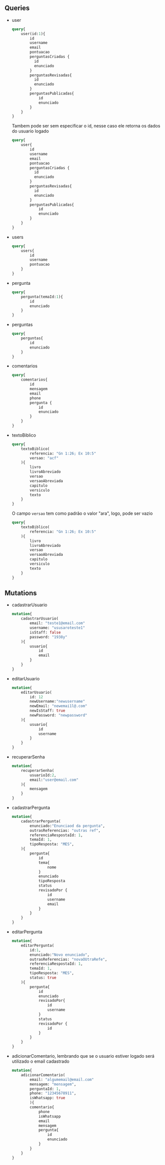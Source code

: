 ## Queries
- user 
    ```graphql
    query{
        user(id:1){
            id
            username
            email
            pontuacao    
          	perguntasCriadas {
          	  id
              enunciado
          	}
            perguntasRevisadas{
              id
              enunciado
            }
          	perguntasPublicadas{
            	id
            	enunciado
          	}
        }
    }
    ```
    Tambem pode ser sem especificar o id, nesse caso ele retorna os dados do usuario logado
    ```graphql
    query{
        user{
            id
            username
            email
            pontuacao    
          	perguntasCriadas {
          	  id
              enunciado
          	}
            perguntasRevisadas{
              id
              enunciado
            }
          	perguntasPublicadas{
            	id
            	enunciado
          	}
        }
    }
    ```

- users
    ```graphql
    query{
        users{
            id
            username
            pontuacao
        }
    }
    ```

- pergunta
    ```graphql
    query{
        pergunta(temaId:1){
            id
            enunciado
        }
    }
    ```

- perguntas
    ```graphql
    query{
        perguntas{
            id
            enunciado
        }
    }
    ```

- comentarios
    ```graphql
    query{
        comentarios{
            id
            mensagem
            email
            phone
            pergunta {
                id
                enunciado
            }
        }
    }
    ```

- textoBiblico
    ```graphql
    query{
        textoBiblico(
            referencia: "Gn 1:26; Ex 10:5"
            versao: "acf"
        ){
            livro
            livroAbreviado
            versao
            versaoAbreviada
            capitulo
            versiculo
            texto
        }
    }
    ```
    O campo `versao` tem como padrão o valor "ara", logo, pode ser vazio
    ```graphql
    query{
        textoBiblico(
            referencia: "Gn 1:26; Ex 10:5"
        ){
            livro
            livroAbreviado
            versao
            versaoAbreviada
            capitulo
            versiculo
            texto
        }
    }
    ```


## Mutations
- cadastrarUsuario
    ```graphql
    mutation{
        cadastrarUsuario(
            email: "teste1@email.com"
            username: "ususaroteste1"
            isStaff: false
            password: "1938y"
        ){
            usuario{
                id
                email
            }
        }	
    }
    ```

- editarUsuario
    ```graphql
    mutation{
        editarUsuario(
            id: 12
            newUsername:"newusername"
            newEmail: "newemai1l@.com"
            newIsStaff: true
            newPassword: "newpassword"
        ){
            usuario{
                id
                username
            }
        }
    }
    ```

- recuperarSenha
    ```graphql
    mutation{
        recuperarSenha(
            usuarioId:2, 
            email:"user@email.com"
        ){
            mensagem
        }
    }
    ```

- cadastrarPergunta
    ```graphql
    mutation{
        cadastrarPergunta(
            enunciado:"Enunciaod da pergunta",
            outrasReferencias: "outras ref",
            referenciaRespostaId: 1,
            temaId: 1,
            tipoResposta: "MES",
        ){
            pergunta{
                id
                tema{
                    nome
                }
                enunciado
                tipoResposta
                status
                revisadoPor {
                    id
                    username
                    email
                }
            }
        }
    }
    ```

- editarPergunta
    ```graphql
    mutation{
        editarPergunta(
            id:1, 
            enunciado:"Novo enunciado",
            outrasReferencias: "novaOUtraRefe",
            referenciaRespostaId: 1,
            temaId: 1,
            tipoResposta: "MES",
            status: true
        ){
            pergunta{
                id
                enunciado
                revisadoPor{
                    id
                    username
                }
                status
                revisadoPor {
                    id
                }
            }
        }
    }
    ```

- adicionarComentario, lembrando que se o usuario estiver logado será utilizado o email cadastrado
    ```graphql
    mutation{
        adicionarComentario(
            email: "algumemail@email.com"
            mensagem: "mensagem",
            perguntaId: 1,
            phone: "12345678911",
            isWhatsapp: true
            ){
            comentario{
                phone
                isWhatsapp
                email
                mensagem
                pergunta{
                    id
                    enunciado
                }
            }
        }
    }
    ```